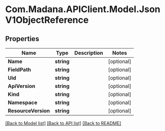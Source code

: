 
# Com.Madana.APIClient.Model.JsonV1ObjectReference

## Properties

Name | Type | Description | Notes
------------ | ------------- | ------------- | -------------
**Name** | **string** |  | [optional] 
**FieldPath** | **string** |  | [optional] 
**Uid** | **string** |  | [optional] 
**ApiVersion** | **string** |  | [optional] 
**Kind** | **string** |  | [optional] 
**Namespace** | **string** |  | [optional] 
**ResourceVersion** | **string** |  | [optional] 

[[Back to Model list]](../README.md#documentation-for-models)
[[Back to API list]](../README.md#documentation-for-api-endpoints)
[[Back to README]](../README.md)

